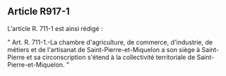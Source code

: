 Article R917-1
----
L'article R. 711-1 est ainsi rédigé :

" Art. R. 711-1.-La chambre d'agriculture, de commerce, d'industrie, de métiers
et de l'artisanat de Saint-Pierre-et-Miquelon a son siège à Saint-Pierre et sa
circonscription s'étend à la collectivité territoriale de
Saint-Pierre-et-Miquelon. "
